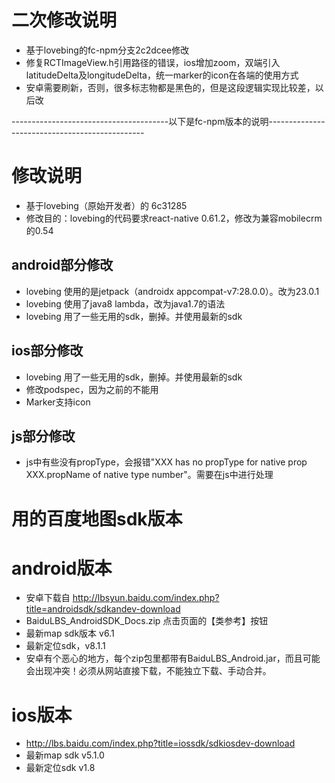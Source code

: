 # 二次修改说明
+ 基于lovebing的fc-npm分支2c2dcee修改
+ 修复RCTImageView.h引用路径的错误，ios增加zoom，双端引入latitudeDelta及longitudeDelta，统一marker的icon在各端的使用方式
+ 安卓需要刷新，否则，很多标志物都是黑色的，但是这段逻辑实现比较差，以后改

---------------------------------------以下是fc-npm版本的说明-----------------------------------------------
# 修改说明
+ 基于lovebing（原始开发者）的 6c31285
+ 修改目的：lovebing的代码要求react-native 0.61.2，修改为兼容mobilecrm的0.54

## android部分修改
+ lovebing 使用的是jetpack（androidx appcompat-v7:28.0.0）。改为23.0.1
+ lovebing 使用了java8 lambda，改为java1.7的语法
+ lovebing 用了一些无用的sdk，删掉。并使用最新的sdk

## ios部分修改
+ lovebing 用了一些无用的sdk，删掉。并使用最新的sdk
+ 修改podspec，因为之前的不能用
+ Marker支持icon

## js部分修改
+ js中有些没有propType，会报错"XXX has no propType for native prop XXX.propName of native type number"。需要在js中进行处理


# 用的百度地图sdk版本
# android版本
+ 安卓下载自 http://lbsyun.baidu.com/index.php?title=androidsdk/sdkandev-download
+ BaiduLBS_AndroidSDK_Docs.zip 点击页面的【类参考】按钮
+ 最新map sdk版本 v6.1
+ 最新定位sdk，v8.1.1
+ 安卓有个恶心的地方，每个zip包里都带有BaiduLBS_Android.jar，而且可能会出现冲突！必须从网站直接下载，不能独立下载、手动合并。

# ios版本
+ http://lbs.baidu.com/index.php?title=iossdk/sdkiosdev-download
+ 最新map sdk v5.1.0
+ 最新定位sdk v1.8
